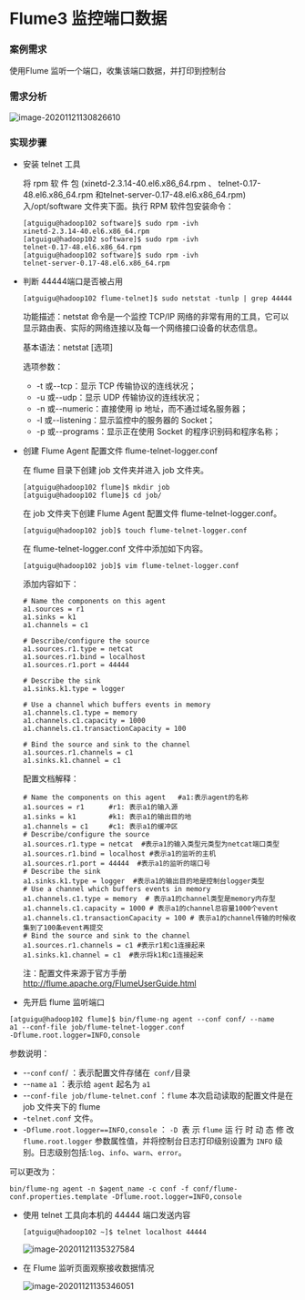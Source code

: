 # Flume3 监控端口数据



### 案例需求

使用Flume 监听一个端口，收集该端口数据，并打印到控制台

### 需求分析

![image-20201121130826610](C:\Users\Auraros\AppData\Roaming\Typora\typora-user-images\image-20201121130826610.png)

### 实现步骤

- 安装 telnet 工具

  将 rpm 软 件 包 (xinetd\-2.3.14\-40.el6.x86_64.rpm 、 telnet\-0.17\-48.el6.x86_64.rpm 和telnet\-server\-0.17\-48.el6.x86_64.rpm)入/opt/software 文件夹下面。执行 RPM 软件包安装命令：

  ```
  [atguigu@hadoop102 software]$ sudo rpm -ivh 
  xinetd-2.3.14-40.el6.x86_64.rpm
  [atguigu@hadoop102 software]$ sudo rpm -ivh 
  telnet-0.17-48.el6.x86_64.rpm
  [atguigu@hadoop102 software]$ sudo rpm -ivh 
  telnet-server-0.17-48.el6.x86_64.rpm
  ```

- 判断 44444端口是否被占用

  ```
  [atguigu@hadoop102 flume-telnet]$ sudo netstat -tunlp | grep 44444
  ```

  功能描述：netstat 命令是一个监控 TCP/IP 网络的非常有用的工具，它可以显示路由表、实际的网络连接以及每一个网络接口设备的状态信息。

  基本语法：netstat [选项]

  选项参数： 

  - \-t 或\--tcp：显示 TCP 传输协议的连线状况；
  - \-u 或\--udp：显示 UDP 传输协议的连线状况；
  - \-n 或\--numeric：直接使用 ip 地址，而不通过域名服务器；
  - \-l 或\--listening：显示监控中的服务器的 Socket； 
  - \-p 或\--programs：显示正在使用 Socket 的程序识别码和程序名称；

- 创建 Flume Agent 配置文件 flume-telnet-logger.conf

  在 flume 目录下创建 job 文件夹并进入 job 文件夹。

  ```
  [atguigu@hadoop102 flume]$ mkdir job
  [atguigu@hadoop102 flume]$ cd job/
  ```

  在 job 文件夹下创建 Flume Agent 配置文件 flume-telnet\-logger.conf。

  ```
  [atguigu@hadoop102 job]$ touch flume-telnet-logger.conf
  ```

  在 flume\-telnet\-logger.conf 文件中添加如下内容。

  ```
  [atguigu@hadoop102 job]$ vim flume-telnet-logger.conf
  ```

  添加内容如下：

  ```
  # Name the components on this agent
  a1.sources = r1
  a1.sinks = k1
  a1.channels = c1
  
  # Describe/configure the source
  a1.sources.r1.type = netcat
  a1.sources.r1.bind = localhost
  a1.sources.r1.port = 44444
  
  # Describe the sink
  a1.sinks.k1.type = logger
  
  # Use a channel which buffers events in memory
  a1.channels.c1.type = memory
  a1.channels.c1.capacity = 1000
  a1.channels.c1.transactionCapacity = 100
  
  # Bind the source and sink to the channel
  a1.sources.r1.channels = c1
  a1.sinks.k1.channel = c1
  ```

  配置文档解释：

  ```
  # Name the components on this agent   #a1:表示agent的名称
  a1.sources = r1      #r1: 表示a1的输入源
  a1.sinks = k1        #k1: 表示a1的输出目的地
  a1.channels = c1     #c1: 表示a1的缓冲区
  # Describe/configure the source  
  a1.sources.r1.type = netcat  #表示a1的输入类型元类型为netcat端口类型
  a1.sources.r1.bind = localhost #表示a1的监听的主机
  a1.sources.r1.port = 44444  #表示a1的监听的端口号
  # Describe the sink  
  a1.sinks.k1.type = logger  #表示a1的输出目的地是控制台logger类型
  # Use a channel which buffers events in memory
  a1.channels.c1.type = memory  # 表示a1的channel类型是memory内存型
  a1.channels.c1.capacity = 1000 # 表示a1的channel总容量1000个event
  a1.channels.c1.transactionCapacity = 100 # 表示a1的channel传输的时候收集到了100条event再提交
  # Bind the source and sink to the channel
  a1.sources.r1.channels = c1 #表示r1和c1连接起来
  a1.sinks.k1.channel = c1  #表示将k1和c1连接起来
  ```

  注：配置文件来源于官方手册 http://flume.apache.org/FlumeUserGuide.html

-  先开启 flume 监听端口

  ```
  [atguigu@hadoop102 flume]$ bin/flume-ng agent --conf conf/ --name 
  a1 --conf-file job/flume-telnet-logger.conf 
  -Dflume.root.logger=INFO,console
  ```

  参数说明：

  - \--`conf` `conf`/ ：表示配置文件存储在` conf/`目录
  - \--`name` `a1` ：表示给 `agent` 起名为 `a1`
  - \--`conf-file job/flume-telnet.conf` ：`flume` 本次启动读取的配置文件是在 job 文件夹下的 flume
  - \-`telnet.conf` 文件。 
  - \-`Dflume.root.logger==INFO,console` ： `-D `表 示 `flume` 运 行 时 动 态 修 改`flume.root.logger` 参数属性值，并将控制台日志打印级别设置为 `INFO` 级别。日志级别包括:`log`、`info`、`warn`、`error`。 

  可以更改为：

  ```
  bin/flume-ng agent -n $agent_name -c conf -f conf/flume-conf.properties.template -Dflume.root.logger=INFO,console
  ```

- 使用 telnet 工具向本机的 44444 端口发送内容

  ```
  [atguigu@hadoop102 ~]$ telnet localhost 44444
  ```

  ![image-20201121135327584](C:\Users\Auraros\AppData\Roaming\Typora\typora-user-images\image-20201121135327584.png)

- 在 Flume 监听页面观察接收数据情况

  ![image-20201121135346051](C:\Users\Auraros\AppData\Roaming\Typora\typora-user-images\image-20201121135346051.png)
